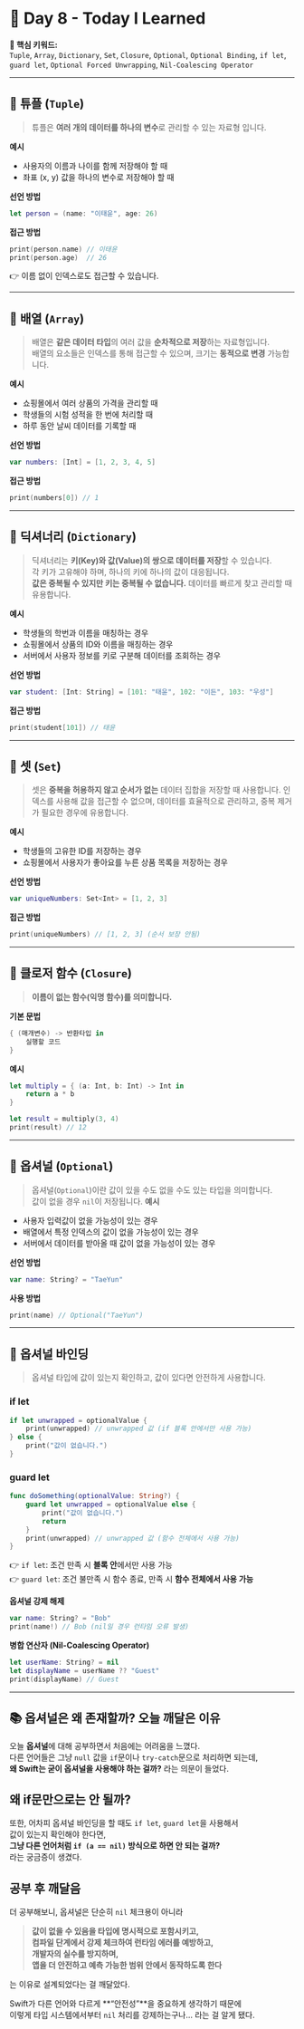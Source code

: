 # 📘 Day 8 - Today I Learned

**🔑 핵심 키워드:**  
`Tuple`, `Array`, `Dictionary`, `Set`, `Closure`, `Optional`, `Optional Binding`, `if let`, `guard let`, `Optional Forced Unwrapping`, `Nil-Coalescing Operator`

---

## 📝 튜플 (`Tuple`)
> 튜플은 **여러 개의 데이터를 하나의 변수**로 관리할 수 있는 자료형 입니다.

**예시**
- 사용자의 이름과 나이를 함께 저장해야 할 때
- 좌표 (x, y) 값을 하나의 변수로 저장해야 할 때

**선언 방법**
```swift
let person = (name: "이태윤", age: 26)
```

**접근 방법**
```swift
print(person.name) // 이태윤
print(person.age)  // 26
```

👉 이름 없이 인덱스로도 접근할 수 있습니다.

---

## 📝 배열 (`Array`)

> 배열은 **같은 데이터 타입**의 여러 값을 **순차적으로 저장**하는 자료형입니다.  
배열의 요소들은 인덱스를 통해 접근할 수 있으며, 크기는 **동적으로 변경** 가능합니다.

**예시**
- 쇼핑몰에서 여러 상품의 가격을 관리할 때
- 학생들의 시험 성적을 한 번에 처리할 때
- 하루 동안 날씨 데이터를 기록할 때



**선언 방법**
```swift
var numbers: [Int] = [1, 2, 3, 4, 5]
```

**접근 방법**
```swift
print(numbers[0]) // 1
```

---

## 📝 딕셔너리 (`Dictionary`)

> 딕셔너리는 **키(Key)와 값(Value)의 쌍으로 데이터를 저장**할 수 있습니다.  
각 키가 고유해야 하며, 하나의 키에 하나의 값이 대응됩니다.  
**값은 중복될 수 있지만 키는 중복될 수 없습니다.** 데이터를 빠르게 찾고 관리할 때 유용합니다.

**예시**
- 학생들의 학번과 이름을 매칭하는 경우
- 쇼핑몰에서 상품의 ID와 이름을 매칭하는 경우
- 서버에서 사용자 정보를 키로 구분해 데이터를 조회하는 경우


**선언 방법**
```swift
var student: [Int: String] = [101: "태윤", 102: "이든", 103: "우성"]
```

**접근 방법**
```swift
print(student[101]) // 태윤
```

---

## 📝 셋 (`Set`)

> 셋은 **중복을 허용하지 않고 순서가 없는** 데이터 집합을 저장할 때 사용합니다. 
인덱스를 사용해 값을 접근할 수 없으며, 데이터를 효율적으로 관리하고, 중복 제거가 필요한 경우에 유용합니다.

**예시**
- 학생들의 고유한 ID를 저장하는 경우
- 쇼핑몰에서 사용자가 좋아요를 누른 상품 목록을 저장하는 경우

**선언 방법**
```swift
var uniqueNumbers: Set<Int> = [1, 2, 3]
```

**접근 방법**
```swift
print(uniqueNumbers) // [1, 2, 3] (순서 보장 안됨)
```

---

## 📝 클로저 함수 (`Closure`)

> **이름이 없는 함수(익명 함수)를 의미합니다.**

**기본 문법**
```swift
{ (매개변수) -> 반환타입 in
    실행할 코드
}
```

**예시**
```swift
let multiply = { (a: Int, b: Int) -> Int in
    return a * b
}

let result = multiply(3, 4)
print(result) // 12
```

---

## 📝 옵셔널 (`Optional`)

> 옵셔널(`Optional`)이란 값이 있을 수도 없을 수도 있는 타입을 의미합니다.  
값이 없을 경우 `nil`이 저장됩니다.
**예시**
- 사용자 입력값이 없을 가능성이 있는 경우
- 배열에서 특정 인덱스의 값이 없을 가능성이 있는 경우
- 서버에서 데이터를 받아올 때 값이 없을 가능성이 있는 경우

**선언 방법**
```swift
var name: String? = "TaeYun"
```

**사용 방법**
```swift
print(name) // Optional("TaeYun")
```

---

## 📝 옵셔널 바인딩

> 옵셔널 타입에 값이 있는지 확인하고, 값이 있다면 안전하게 사용합니다.

### if let
```swift
if let unwrapped = optionalValue {
    print(unwrapped) // unwrapped 값 (if 블록 안에서만 사용 가능)
} else {
    print("값이 없습니다.")
}
```

### guard let
```swift
func doSomething(optionalValue: String?) {
    guard let unwrapped = optionalValue else {
        print("값이 없습니다.")
        return
    }
    print(unwrapped) // unwrapped 값 (함수 전체에서 사용 가능)
}
```

👉 `if let`: 조건 만족 시 **블록 안**에서만 사용 가능  
👉 `guard let`: 조건 불만족 시 함수 종료, 만족 시 **함수 전체에서 사용 가능**

**옵셔널 강제 해제**
```swift
var name: String? = "Bob"
print(name!) // Bob (nil일 경우 런타임 오류 발생)
```

**병합 연산자 (Nil-Coalescing Operator)**
```swift
let userName: String? = nil
let displayName = userName ?? "Guest"
print(displayName) // Guest
```

---

## 📚 옵셔널은 왜 존재할까? 오늘 깨달은 이유
오늘 **옵셔널**에 대해 공부하면서 처음에는 어려움을 느꼈다.  
다른 언어들은 그냥 `null` 값을 `if`문이나 `try-catch`문으로 처리하면 되는데,  
**왜 Swift는 굳이 옵셔널을 사용해야 하는 걸까?** 라는 의문이 들었다.

## 왜 if문만으로는 안 될까?

또한, 어차피 옵셔널 바인딩을 할 때도 `if let`, `guard let`을 사용해서  
값이 있는지 확인해야 한다면,  
**그냥 다른 언어처럼 `if (a == nil)` 방식으로 하면 안 되는 걸까?**  
라는 궁금증이 생겼다.

## 공부 후 깨달음

더 공부해보니, 옵셔널은 단순히 `nil` 체크용이 아니라  
> **값이 없을 수 있음을 타입에 명시적으로 포함시키고,  
컴파일 단계에서 강제 체크하여 런타임 에러를 예방하고,  
개발자의 실수를 방지하며,  
앱을 더 안전하고 예측 가능한 범위 안에서 동작하도록 한다**

는 이유로 설계되었다는 걸 깨달았다.

Swift가 다른 언어와 다르게 **“안전성”**을 중요하게 생각하기 때문에  
이렇게 타입 시스템에서부터 `nil` 처리를 강제하는구나… 라는 걸 알게 됐다.
